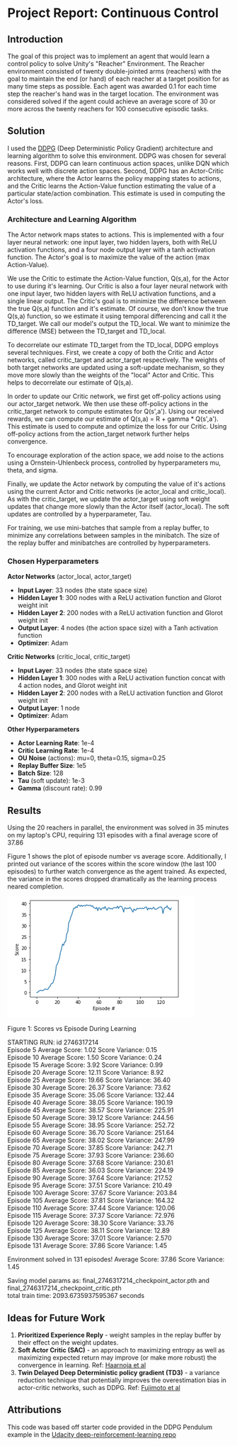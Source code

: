 # Project Report: Continuous Control

## Introduction
The goal of this project was to implement an agent that would learn a control policy to solve Unity's "Reacher" Environment. The Reacher environment consisted of twenty double-jointed arms (reachers) with the goal to maintain the end (or hand) of each reacher at a target position for as many time steps as possible.  Each agent was awarded 0.1 for each time step the reacher's hand was in the target location.  The environment was considered solved if the agent could achieve an average score of 30 or more across the twenty reachers for 100 consecutive episodic tasks.

## Solution
I used the [DDPG](https://arxiv.org/abs/1509.02971) (Deep Deterministic Policy Gradient) architecture and learning algorithm to solve this environment.  DDPG was chosen for several reasons.  First, DDPG can learn continuous action spaces, unlike DQN which works well with discrete action spaces.  Second, DDPG has an Actor-Critic architecture, where the Actor learns the policy mapping states to actions, and the Critic learns the Action-Value function estimating the value of a particular state/action combination.  This estimate is used in computing the Actor's loss.  

### Architecture and Learning Algorithm
The Actor network maps states to actions.  This is implemented with a four layer neural network: one input layer, two hidden layers, both with ReLU activation functions, and a four node output layer with a tanh activation function.  The Actor's goal is to maximize the value of the action (max Action-Value).

We use the Critic to estimate the Action-Value function, Q(s,a), for the Actor to use during it's learning.  Our Critic is also a four layer neural network with one input layer, two hidden layers with ReLU activation functions, and a single linear output.  The Critic's goal is to minimize the difference between the true Q(s,a) function and it's estimate.  Of course, we don't know the true Q(s,a) function, so we estimate it using temporal differencing and call it the TD_target.  We call our model's output the TD_local.  We want to minimize the difference (MSE) between the TD_target and TD_local.

To decorrelate our estimate TD_target from the TD_local, DDPG employs several techniques.  First, we create a copy of both the Critic and Actor networks, called critic_target and actor_target respectively.  The weights of both target networks are updated using a soft-update mechanism, so they move more slowly than the weights of the "local" Actor and Critic.  This helps to decorrelate our estimate of Q(s,a).

In order to update our Critic network, we first get off-policy actions using our actor_target network.  We then use these off-policy actions in the critic_target network to compute estimates for Q(s',a').  Using our received rewards, we can compute our estimate of Q(s,a) = R + gamma * Q(s',a').  This estimate is used to compute and optimize the loss for our Critic.  Using off-policy actions from the action_target network further helps convergence.  

To encourage exploration of the action space, we add noise to the actions using a Ornstein-Uhlenbeck process, controlled by hyperparameters mu, theta, and sigma.

Finally, we update the Actor network by computing the value of it's actions using the current Actor and Critic networks (ie actor_local and critic_local).  As with the critic_target, we update the actor_target using soft weight updates that change more slowly than the Actor itself (actor_local).  The soft updates are controlled by a hyperparameter, Tau.

For training, we use mini-batches that sample from a replay buffer, to minimize any correlations between samples in the minibatch.  The size of the replay buffer and minibatches are controlled by hyperparameters.


### Chosen Hyperparameters
**Actor Networks** (actor_local, actor_target)
+ **Input Layer**: 33 nodes (the state space size)
+ **Hidden Layer 1**: 300 nodes with a ReLU activation function and Glorot weight init
+ **Hidden Layer 2**: 200 nodes with a ReLU activation function and Glorot weight init
+ **Output Layer**: 4 nodes (the action space size) with a Tanh activation function
+ **Optimizer**: Adam

**Critic Networks** (critic_local, critic_target)
+ **Input Layer**: 33 nodes (the state space size)
+ **Hidden Layer 1**: 300 nodes with a ReLU activation function concat with 4 action nodes, and Glorot weight init
+ **Hidden Layer 2**: 200 nodes with a ReLU activation function and Glorot weight init
+ **Output Layer**: 1 node
+ **Optimizer**: Adam

**Other Hyperparameters**
+ **Actor Learning Rate**: 1e-4
+ **Critic Learning Rate**: 1e-4
+ **OU Noise** (actions): mu=0, theta=0.15, sigma=0.25
+ **Replay Buffer Size**: 1e5
+ **Batch Size**: 128
+ **Tau** (soft update): 1e-3
+ **Gamma** (discount rate): 0.99

## Results
Using the 20 reachers in parallel, the environment was solved in 35 minutes on my laptop's CPU, requiring 131 episodes with a final average score of 37.86

Figure 1 shows the plot of episode number vs average score.  Additionally, I printed out variance of the scores within the score window (the last 100 episodes) to further watch convergence as the agent trained.  As expected, the variance in the scores dropped dramatically as the learning process neared completion.

![Alt Text](scores_vs_episode_plot.png)

Figure 1: Scores vs Episode During Learning

STARTING RUN: id 2746317214<br/>
Episode 5	Average Score: 1.02	Score Variance: 0.15<br/>
Episode 10	Average Score: 1.50	Score Variance: 0.24<br/>
Episode 15	Average Score: 3.92	Score Variance: 0.99<br/>
Episode 20	Average Score: 12.11	Score Variance: 8.92<br/>
Episode 25	Average Score: 19.66	Score Variance: 36.40<br/>
Episode 30	Average Score: 26.37	Score Variance: 73.62<br/>
Episode 35	Average Score: 35.06	Score Variance: 132.44<br/>
Episode 40	Average Score: 38.05	Score Variance: 190.19<br/>
Episode 45	Average Score: 38.57	Score Variance: 225.91<br/>
Episode 50	Average Score: 39.12	Score Variance: 244.56<br/>
Episode 55	Average Score: 38.95	Score Variance: 252.72<br/>
Episode 60	Average Score: 36.70	Score Variance: 251.64<br/>
Episode 65	Average Score: 38.02	Score Variance: 247.99<br/>
Episode 70	Average Score: 37.85	Score Variance: 242.71<br/>
Episode 75	Average Score: 37.93	Score Variance: 236.60<br/>
Episode 80	Average Score: 37.68	Score Variance: 230.61<br/>
Episode 85	Average Score: 36.03	Score Variance: 224.19<br/>
Episode 90	Average Score: 37.64	Score Variance: 217.52<br/>
Episode 95	Average Score: 37.51	Score Variance: 210.49<br/>
Episode 100	Average Score: 37.67	Score Variance: 203.84<br/>
Episode 105	Average Score: 37.81	Score Variance: 164.32<br/>
Episode 110	Average Score: 37.44	Score Variance: 120.06<br/>
Episode 115	Average Score: 37.37	Score Variance: 72.976<br/>
Episode 120	Average Score: 38.30	Score Variance: 33.76<br/>
Episode 125	Average Score: 38.11	Score Variance: 12.89<br/>
Episode 130	Average Score: 37.01	Score Variance: 2.570<br/>
Episode 131	Average Score: 37.86	Score Variance: 1.45<br/>

Environment solved in 131 episodes!	Average Score: 37.86	Score Variance: 1.45<br/>

Saving model params as: final_2746317214_checkpoint_actor.pth and final_2746317214_checkpoint_critic.pth<br/>
total train time:  2093.6735937595367 seconds

## Ideas for Future Work
1. **Prioritized Experience Reply** - weight samples in the replay buffer by their effect on the weight updates.
2. **Soft Actor Critic (SAC)** - an approach to maximizing entropy as well as maximizing expected return may improve (or make more robust) the convergence in learning.  Ref: [Haarnoja et al](https://proceedings.mlr.press/v80/haarnoja18b/haarnoja18b.pdf)
3. **Twin Delayed Deep Deterministic policy gradient (TD3)** - a variance reduction technique that potentially improves the overestimation bias in actor-critic networks, such as DDPG.  Ref: [Fujimoto et al](https://proceedings.mlr.press/v80/fujimoto18a/fujimoto18a.pdf)


## Attributions
This code was based off starter code provided in the DDPG Pendulum example in the [Udacity deep-reinforcement-learning repo](https://github.com/udacity/deep-reinforcement-learning/tree/master/ddpg-pendulum)
